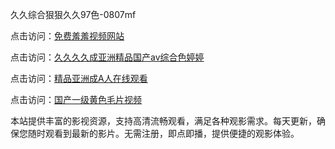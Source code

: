 久久综合狠狠久久97色-0807mf

点击访问：<a href="https://gfd-5xg.pages.dev/">免费羞羞视频网站</a>

点击访问：<a href="https://fdhf-454.pages.dev/">久久久久成亚洲精品国产av综合色婷婷</a>

点击访问：<a href="https://heiliaowzu4ur.pages.dev">精品亚洲成A人在线观看</a>

点击访问：<a href="https://heiliaozj3tjd.pages.dev/">国产一级黄色毛片视频</a>

本站提供丰富的影视资源，支持高清流畅观看，满足各种观影需求。每天更新，确保您随时观看到最新的影片。无需注册，即点即播，提供便捷的观影体验。

<span style="display:none;">[Canonical link](https://github.com/ew20250708/ew20250708 ）</span>
